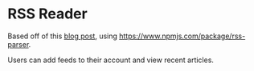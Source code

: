# RSS Reader

Based off of this [blog post](https://tj.ie/diy-rss-feed-reader), using https://www.npmjs.com/package/rss-parser.

Users can add feeds to their account and view recent articles.
